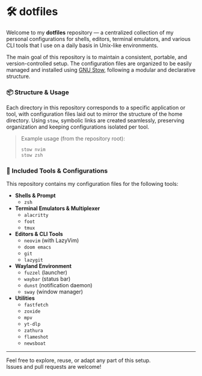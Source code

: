 # 🛠️ dotfiles

Welcome to my **dotfiles** repository — a centralized collection of my personal configurations for shells, editors, terminal emulators, and various CLI tools that I use on a daily basis in Unix-like environments.

The main goal of this repository is to maintain a consistent, portable, and version-controlled setup. The configuration files are organized to be easily managed and installed using [GNU Stow](https://www.gnu.org/software/stow/), following a modular and declarative structure.

### 📦 Structure & Usage

Each directory in this repository corresponds to a specific application or tool, with configuration files laid out to mirror the structure of the home directory. Using `stow`, symbolic links are created seamlessly, preserving organization and keeping configurations isolated per tool.

> Example usage (from the repository root):
>
> ```bash
> stow nvim
> stow zsh
> ```

### 🧩 Included Tools & Configurations

This repository contains my configuration files for the following tools:

- **Shells & Prompt**
  - `zsh`
- **Terminal Emulators & Multiplexer**
  - `alacritty`
  - `foot`
  - `tmux`
- **Editors & CLI Tools**
  - `neovim` (with LazyVim)
  - `doom emacs`
  - `git`
  - `lazygit`
- **Wayland Environment**
  - `fuzzel` (launcher)
  - `waybar` (status bar)
  - `dunst` (notification daemon)
  - `sway` (window manager)
- **Utilities**
  - `fastfetch`
  - `zoxide`
  - `mpv`
  - `yt-dlp`
  - `zathura`
  - `flameshot`
  - `newsboat`

---

Feel free to explore, reuse, or adapt any part of this setup.  
Issues and pull requests are welcome!
